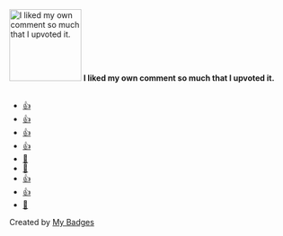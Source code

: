 <img src="https://my-badges.github.io/my-badges/self-upvote.png" alt="I liked my own comment so much that I upvoted it." title="I liked my own comment so much that I upvoted it." width="128">
<strong>I liked my own comment so much that I upvoted it.</strong>
<br><br>

* <a href="https://github.com/Knetic/govaluate/issues/193">👍</a>
* <a href="https://github.com/deployphp/deployer/issues/588">👍</a>
* <a href="https://github.com/symfony/symfony/issues/25643">👍</a>
* <a href="https://github.com/argoproj/argo-workflows/issues/2356">👍</a>
* <a href="https://github.com/deployphp/deployer/issues/126#issuecomment-288740129">🎉</a>
* <a href="https://github.com/deployphp/deployer/pull/330#issuecomment-289261275">🎉</a>
* <a href="https://github.com/deployphp/deployer/issues/928#issuecomment-364439724">👍</a>
* <a href="https://github.com/antonmedv/fx/issues/69#issuecomment-457791299">👍</a>
* <a href="https://github.com/google/zx/issues/57#issuecomment-838737400">🚀</a>


Created by <a href="https://github.com/my-badges/my-badges">My Badges</a>